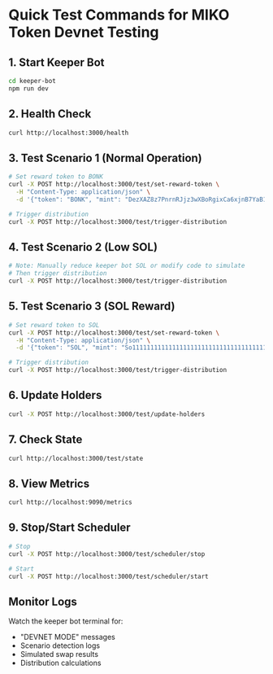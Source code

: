 # Quick Test Commands for MIKO Token Devnet Testing

## 1. Start Keeper Bot
```bash
cd keeper-bot
npm run dev
```

## 2. Health Check
```bash
curl http://localhost:3000/health
```

## 3. Test Scenario 1 (Normal Operation)
```bash
# Set reward token to BONK
curl -X POST http://localhost:3000/test/set-reward-token \
  -H "Content-Type: application/json" \
  -d '{"token": "BONK", "mint": "DezXAZ8z7PnrnRJjz3wXBoRgixCa6xjnB7YaB1pPB263"}'

# Trigger distribution
curl -X POST http://localhost:3000/test/trigger-distribution
```

## 4. Test Scenario 2 (Low SOL)
```bash
# Note: Manually reduce keeper bot SOL or modify code to simulate
# Then trigger distribution
curl -X POST http://localhost:3000/test/trigger-distribution
```

## 5. Test Scenario 3 (SOL Reward)
```bash
# Set reward token to SOL
curl -X POST http://localhost:3000/test/set-reward-token \
  -H "Content-Type: application/json" \
  -d '{"token": "SOL", "mint": "So11111111111111111111111111111111111111112"}'

# Trigger distribution
curl -X POST http://localhost:3000/test/trigger-distribution
```

## 6. Update Holders
```bash
curl -X POST http://localhost:3000/test/update-holders
```

## 7. Check State
```bash
curl http://localhost:3000/test/state
```

## 8. View Metrics
```bash
curl http://localhost:9090/metrics
```

## 9. Stop/Start Scheduler
```bash
# Stop
curl -X POST http://localhost:3000/test/scheduler/stop

# Start
curl -X POST http://localhost:3000/test/scheduler/start
```

## Monitor Logs
Watch the keeper bot terminal for:
- "DEVNET MODE" messages
- Scenario detection logs
- Simulated swap results
- Distribution calculations